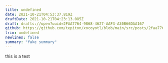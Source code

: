 ```yaml
---
title: undefined
date: 2021-10-21T04:53:37.819Z
draftDate: 2021-10-21T04:23:13.085Z
draft: drafts://open?uuid=2FAA7764-9868-4627-AAF3-A30B66DAA167
github: https://github.com/tepiton/xocoyotl/blob/main/src/posts/2faa7764-9868-4627-aaf3-a30b66daa167.md
trim: undefined
newlines: false
summary: "fake summary"
---
```


this is a test
